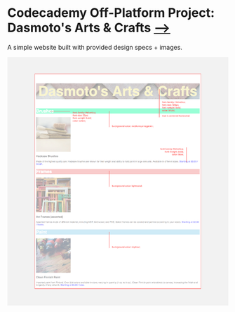 # Codecademy Off-Platform Project: Dasmoto's Arts & Crafts [⟶](https://zuzoup.github.io/codecademy/Dasmotos-arts-crafts/Dasmotos-arts-crafts.html)




A simple website built with provided design specs + images.

![designspec](https://github.com/zuzOup/Codecademy/blob/e3a45acc082244122a446ae72a3d3899fba30739/Dashmoto's-Arts-and-Crafts/designspec.jpg)
